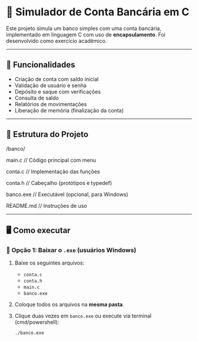 # 🏦 Simulador de Conta Bancária em C

Este projeto simula um banco simples com uma conta bancária, implementado em linguagem C com uso de **encapsulamento**. Foi desenvolvido como exercício acadêmico.

---

## 🧩 Funcionalidades

- Criação de conta com saldo inicial
- Validação de usuário e senha
- Depósito e saque com verificações
- Consulta de saldo
- Relatórios de movimentações
- Liberação de memória (finalização da conta)

---

## 📁 Estrutura do Projeto	

/banco/

main.c // Código principal com menu

conta.c // Implementação das funções

conta.h // Cabeçalho (protótipos e typedef)

banco.exe // Executável (opcional, para Windows)

README.md // Instruções de uso


---

## 🖥️ Como executar

### 🔹 Opção 1: Baixar o `.exe` (usuários Windows)

1. Baixe os seguintes arquivos:
   - `conta.c`
   - `conta.h`
   - `main.c`
   - `banco.exe`

2. Coloque todos os arquivos na **mesma pasta**.

3. Clique duas vezes em `banco.exe` ou execute via terminal (cmd/powershell):

   ```cmd
   ./banco.exe


